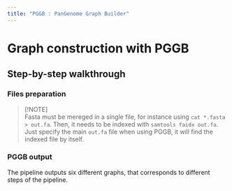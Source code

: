 ```yaml
---
title: "PGGB : PanGenome Graph Builder"
---
```

# Graph construction with PGGB

## Step-by-step walkthrough

### Files preparation

> [!NOTE]\
> Fasta must be mereged in a single file, for instance using `cat *.fasta > out.fa`. Then, it needs to be indexed with `samtools faidx out.fa`. Just specify the main `out.fa` file when using PGGB, it will find the indexed file by itself.

### PGGB output

The pipeline outputs six different graphs, that corresponds to different steps of the pipeline. 